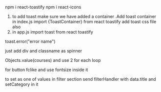 <!-- toast -->
npm i react-toastify
npm i react-icons


1. to add toast make sure we have added  a container .Add toast container in index.js
   import {ToastContainer} from react toastify
   add toast css file also
   <ToastContainer/>
2. in app.js import toast from react toastify
 

 <!-- loading error -->
 toast.error("error name")
 <!-- spinner -->
 just add div and classname as spinner


 Objects.value(courses) and use 2 for each loop


 <!-- card -->
 for button fclike and  use fontsize inside it


 <!-- filter -->
 to set as one of values in filter section send filterHandler with data.title and setCategory in it